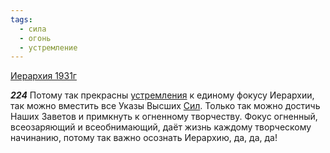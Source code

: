```yaml
---
tags:
  - сила
  - огонь
  - устремление
---
```


[Иерархия 1931г](https://127.0.0.1:4002/agni/1931)

___224___
Потому так прекрасны [устремления](../../../tags/#устремление) к единому фокусу Иерархии, так можно вместить все Указы Высших [Сил](../../../tags/#сила). Только так можно достичь Наших Заветов и примкнуть к огненному творчеству. Фокус огненный, всеозаряющий и всеобнимающий, даёт жизнь каждому творческому начинанию, потому так важно осознать Иерархию, да, да, да!   

